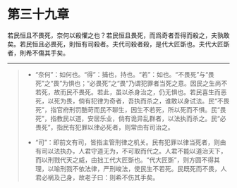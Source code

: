 # 第三十九章

若民恒且不畏死，奈何以殺懼之也？若民恒且畏死，而爲奇者吾得而殺之，夫孰敢矣。若民恒且必畏死，則恒有司殺者。夫代司殺者殺，是代大匠斲也。夫代大匠斲者，則希不傷其手矣。

---

> + “奈何”：如何也。“得”：捕也，持也。“若”：如也。“不畏死”与“畏死”之“畏”为惧也；“必畏死”之“畏”乃谓犯罪者当死之意。因民之生尚不若死，故而民不畏死。若此，虽以杀身治之，仍无惧也。若民喜生而恶死，以死为畏，倘有犯律为奇者，吾执而杀之，谁敢以身试法。民“不畏死”，指官府刑罚酷苛而民不聊生，因生不若死，所以死而不惧。民“畏死”，指教民以道，安居乐业，倘有诡异乱群者，以法执而杀之。民“必畏死”，指民有犯罪以律必死者，则常由有司治之。
>
> + “司”：即前文有司，皆指主管刑律之机关。民有犯罪以律当死者，则由有司以法执办，人君守道无为，不可取而代之。人君不能以道治天下，而以刑戮代天之威，由拙工代大匠斲也。“代大匠斲”，则方圆不得其理，以喻刑戮不依法律，严刑峻法，使民生不若死。民既死而不畏，人君必祸及己身，故老子曰：则希不伤其手矣。
